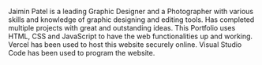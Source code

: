 Jaimin Patel is a leading Graphic Designer and a Photographer with various skills and knowledge of graphic designing and editing tools.
Has completed multiple projects with great and outstanding ideas.
This Portfolio uses HTML, CSS and JavaScript to have the web functionalities up and working.
Vercel has been used to host this website securely online.
Visual Studio Code has been used to program the website.
